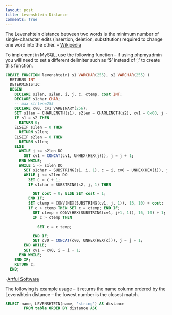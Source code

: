 ```yaml
---
layout: post
title: Levenshtein Distance
comments: True
---
```


The Levenshtein distance between two words is the minimum number of single-character edits (insertion, deletion, substitution) required to change one word into the other. – [Wikipedia](http://en.wikipedia.org/wiki/Levenshtein_distance)

To implement in MySQL, use the following function – if using phpmyadmin you will need to set a different delimiter such as ‘$’ instead of ‘;’ to create this function.

``` sql
CREATE FUNCTION levenshtein( s1 VARCHAR(255), s2 VARCHAR(255) )
  RETURNS INT
  DETERMINISTIC
  BEGIN
    DECLARE s1len, s2len, i, j, c, ctemp, cost INT;
    DECLARE s1char CHAR;
    -- max strlen=255
    DECLARE cv0, cv1 VARBINARY(256);
    SET s1len = CHARLENGTH(s1), s2len = CHARLENGTH(s2), cv1 = 0x00, j = 1, i = 1, c = 0;
    IF s1 = s2 THEN
      RETURN 0;
    ELSEIF s1len = 0 THEN
      RETURN s2len;
    ELSEIF s2len = 0 THEN
      RETURN s1len;
    ELSE
      WHILE j <= s2len DO
        SET cv1 = CONCAT(cv1, UNHEX(HEX(j))), j = j + 1;
      END WHILE;
      WHILE i <= s1len DO
        SET s1char = SUBSTRING(s1, i, 1), c = i, cv0 = UNHEX(HEX(i)), j = 1;
        WHILE j <= s2len DO
          SET c = c + 1;
          IF s1char = SUBSTRING(s2, j, 1) THEN

            SET cost = 0; ELSE SET cost = 1;
          END IF;
          SET ctemp = CONV(HEX(SUBSTRING(cv1, j, 1)), 16, 10) + cost;
          IF c > ctemp THEN SET c = ctemp; END IF;
            SET ctemp = CONV(HEX(SUBSTRING(cv1, j+1, 1)), 16, 10) + 1;
            IF c > ctemp THEN

              SET c = c_temp;

            END IF;
            SET cv0 = CONCAT(cv0, UNHEX(HEX(c))), j = j + 1;
        END WHILE;
        SET cv1 = cv0, i = i + 1;
      END WHILE;
    END IF;
    RETURN c;
  END;
```

 -[Artful Software](http://www.artfulsoftware.com/infotree/qrytip.php?id=552)

 The following is example usage – it returns the name column ordered by the Levenshtein distance – the lowest number is the closest match.

``` sql
SELECT name, LEVENSHTEIN(name, 'string') AS distance
        FROM table ORDER BY distance ASC
```
